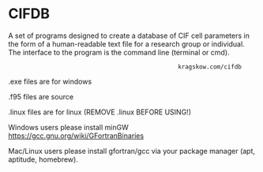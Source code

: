 # CIFDB
A set of programs designed to create a database of CIF cell parameters in the form of a human-readable text file for a research group or individual. The interface to the program is the command line (terminal or cmd).

                                                    kragskow.com/cifdb

.exe files are for windows

.f95 files are source

.linux files are for linux (REMOVE .linux BEFORE USING!)

Windows users please install minGW https://gcc.gnu.org/wiki/GFortranBinaries

Mac/Linux users please install gfortran/gcc via your package manager (apt, aptitude, homebrew). 

